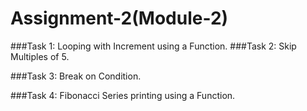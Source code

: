 # Assignment-2(Module-2)  

###Task 1: Looping with Increment using a Function.
###Task 2: Skip Multiples of 5.  

###Task 3: Break on Condition.  

###Task 4: Fibonacci Series printing using a Function.
